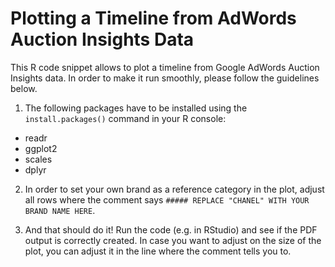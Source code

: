 Plotting a Timeline from AdWords Auction Insights Data
======================================================

This R code snippet allows to plot a timeline from Google AdWords Auction Insights data.
In order to make it run smoothly, please follow the guidelines below.

1. The following packages have to be installed using the `install.packages()` command in your R console:  
- readr
- ggplot2
- scales
- dplyr

2. In order to set your own brand as a reference category in the plot, adjust all rows where the comment says `##### REPLACE "CHANEL" WITH YOUR BRAND NAME HERE`.

3. And that should do it! Run the code (e.g. in RStudio) and see if the PDF output is correctly created.
In case you want to adjust on the size of the plot, you can adjust it in the line where the comment tells you to.
